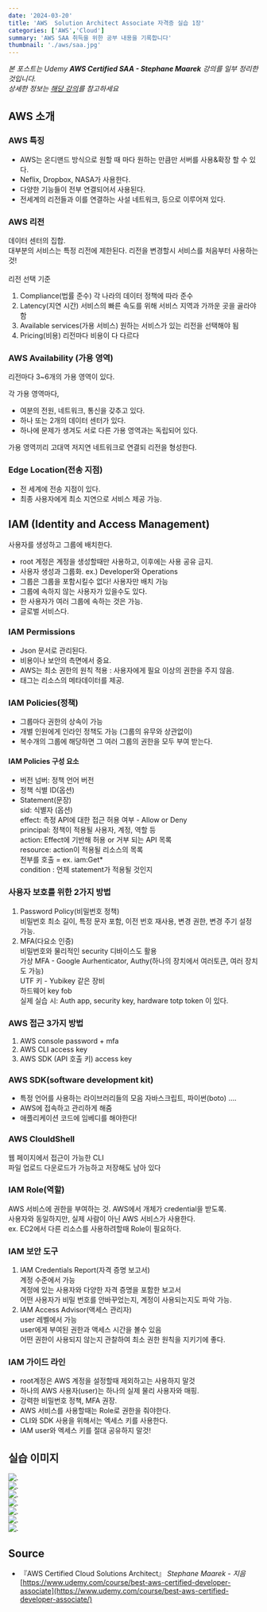 ```yaml
---
date: '2024-03-20'
title: 'AWS  Solution Architect Associate 자격증 실습 1장'
categories: ['AWS','Cloud']
summary: 'AWS SAA 취득을 위한 공부 내용을 기록합니다'
thumbnail: './aws/saa.jpg'
---
```


*본 포스트는 Udemy **AWS Certified SAA - Stephane Maarek** 강의를 일부 정리한 것입니다.*  
*상세한 정보는 [해당 강의](https://www.udemy.com/course/best-aws-certified-developer-associate/)를 참고하세요*

## AWS 소개

### AWS 특징

- AWS는 온디맨드 방식으로 원할 때 마다 원하는 만큼만 서버를 사용&확장 할 수 있다.
- Neflix, Dropbox, NASA가 사용한다.
- 다양한 기능들이 전부 연결되어서 사용된다.
- 전세계의 리전들과 이를 연결하는 사설 네트워크, 등으로 이루어져 있다.


### AWS 리전

데이터 센터의 집합.  
대부분의 서비스는 특정 리전에 제한된다. 리전을 변경할시 서비스를 처음부터 사용하는 것!  
\
리전 선택 기준
1. Compliance(법률 준수) 각 나라의 데이터 정책에 따라 준수
2. Latency(지연 시간) 서비스의 빠른 속도를 위해 서비스 지역과 가까운 곳을 골라야 함
3. Available services(가용 서비스) 원하는 서비스가 있는 리전을 선택해야 됨
4. Pricing(비용) 리전마다 비용이 다 다르다

### AWS Availability (가용 영역)

리전마다 3~6개의 가용 영역이 있다.  

각 가용 영역마다,
- 여분의 전원, 네트워크, 통신을 갖추고 있다.
- 하나 또는 2개의 데이터 센터가 있다.
- 하나에 문제가 생겨도 서로 다른 가용 영역과는 독립되어 있다.

가용 영역끼리 고대역 저지연 네트워크로 연결되 리전을 형성한다.


### Edge Location(전송 지점)
- 전 세계에 전송 지점이 있다.
- 최종 사용자에게 최소 지연으로 서비스 제공 가능.


## IAM (Identity and Access Management)
사용자를 생성하고 그룹에 배치한다.

- root 계정은 계정을 생성할때만 사용하고, 이후에는 사용 공유 금지.
- 사용자 생성과 그룹화. ex.) Developer와 Operations
- 그룹은 그룹을 포함시킬수 없다! 사용자만 배치 가능
- 그룹에 속하지 않는 사용자가 있을수도 있다.
- 한 사용자가 여러 그룹에 속하는 것은 가능.
- 글로벌 서비스다.

### IAM Permissions

- Json 문서로 관리된다.  
- 비용이나 보안의 측면에서 중요.
- AWS는 최소 권한의 원칙 적용 : 사용자에게 필요 이상의 권한을 주지 않음.
- 태그는 리소스의 메타데이터를 제공.


### IAM Policies(정책)

- 그룹마다 권한의 상속이 가능
- 개별 인원에게 인라인 정책도 가능 (그룹의 유무와 상관없이)
- 복수개의 그룹에 해당하면 그 여러 그룹의 권한을 모두 부여 받는다.

#### IAM Policies 구성 요소

- 버전 넘버: 정책 언어 버전
- 정책 식별 ID(옵션)
- Statement(문장)  
   sid: 식별자 (옵션)  
   effect: 측정 API에 대한 접근 허용 여부 - Allow or Deny  
   principal: 정책이 적용될 사용자, 계정, 역할 등  
   action: Effect에 기반해 허용 or 거부 되는 API 목록  
   resource: action이 적용될 리소스의 목록  
   전부를 호출 = ex. iam:Get*  
   condition : 언제 statement가 적용될 것인지  

### 사용자 보호를 위한 2가지 방법
1. Password Policy(비밀번호 정책)  
   비밀번호 최소 길이, 특정 문자 포함, 이전 번호 재사용, 변경 권한, 변경 주기 설정 가능.
2. MFA(다요소 인증)  
   비밀번호와 물리적인 security 디바이스도 활용  
   가상 MFA - Google Aurhenticator, Authy(하나의 장치에서 여러토큰, 여러 장치도 가능)  
   UTF 키 - Yubikey 같은 장비  
   하드웨어 key fob  
   실제 실습 시: Auth app, security key, hardware totp token 이 있다.  

### AWS 접근 3가지 방법

1. AWS console
   password + mfa
2. AWS CLI
   access key
3. AWS SDK (API 호출 키)
   access key

### AWS SDK(software development kit)

- 특정 언어를 사용하는 라이브러리들의 모음
   자바스크립트, 파이썬(boto) ....
- AWS에 접속하고 관리하게 해줌
- 애플리케이션 코드에 임베디를 해야한다!

### AWS ClouldShell

웹 페이지에서 접근이 가능한 CLI  
파일 업로드 다운로드가 가능하고 저장해도 남아 있다

### IAM Role(역할)

AWS 서비스에 권한을 부여하는 것. AWS에서 개체가 credential을 받도록.  
사용자와 동일하지만, 실제 사람이 아닌 AWS 서비스가 사용한다.  
ex. EC2에서 다른 리소스를 사용하려할때 Role이 필요하다.  

### IAM 보안 도구

1. IAM Credentials Report(자격 증명 보고서)  
   계정 수준에서 가능  
   계정에 있는 사용자와 다양한 자격 증명을 포함한 보고서  
   어떤 사용자가 비밀 번호를 안바꾸었는지, 계정이 사용되는지도 파악 가능.  
2. IAM Access Advisor(액세스 관리자)  
   user 레벨에서 가능  
   user에게 부여된 권한과 액세스 시간을 볼수 있음  
   어떤 권한이 사용되지 않는지 관찰하여 최소 권한 원칙을 지키기에 좋다.  
   
### IAM 가이드 라인

- root계정은 AWS 계정을 설정할때 제외하고는 사용하지 말것  
- 하나의 AWS 사용자(user)는 하나의 실제 물리 사용자와 매핑.  
- 강력한 비밀번호 정책, MFA 권장.  
- AWS 서비스를 사용할때는 Role로 권한을 줘야한다.  
- CLI와 SDK 사용을 위해서는 엑세스 키를 사용한다.  
- IAM user와 엑세스 키를 절대 공유하지 말것!  

## 실습 이미지

![.](./aws/1/1.jpg)  
![.](./aws/1/2.jpg)  
![.](./aws/1/001.png)  
![.](./aws/1/002.png)  
![.](./aws/1/003.png)  
![.](./aws/1/004.png)  
![.](./aws/1/005.png)  

## Source

- 『AWS Certified Cloud Solutions Architect』 *Stephane Maarek - 지음*  
  [https://www.udemy.com/course/best-aws-certified-developer-associate](https://www.udemy.com/course/best-aws-certified-developer-associate/)
